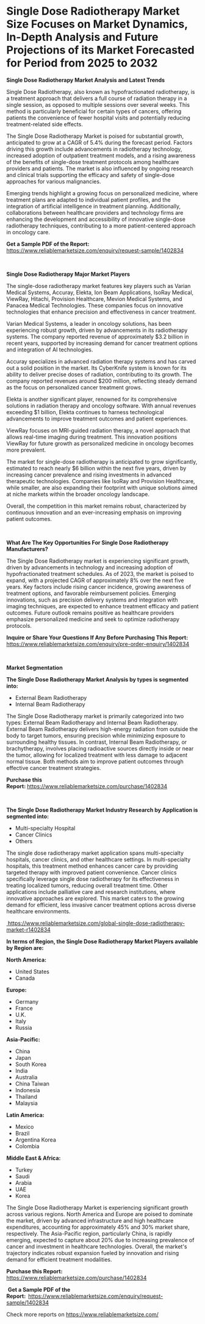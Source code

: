 <p><h1>Single Dose Radiotherapy Market Size Focuses on Market Dynamics, In-Depth Analysis and Future Projections of its Market Forecasted for Period from 2025 to 2032</h1></p><p><strong>Single Dose Radiotherapy Market Analysis and Latest Trends</strong></p>
<p><p>Single Dose Radiotherapy, also known as hypofractionated radiotherapy, is a treatment approach that delivers a full course of radiation therapy in a single session, as opposed to multiple sessions over several weeks. This method is particularly beneficial for certain types of cancers, offering patients the convenience of fewer hospital visits and potentially reducing treatment-related side effects.</p><p>The Single Dose Radiotherapy Market is poised for substantial growth, anticipated to grow at a CAGR of 5.4% during the forecast period. Factors driving this growth include advancements in radiotherapy technology, increased adoption of outpatient treatment models, and a rising awareness of the benefits of single-dose treatment protocols among healthcare providers and patients. The market is also influenced by ongoing research and clinical trials supporting the efficacy and safety of single-dose approaches for various malignancies.</p><p>Emerging trends highlight a growing focus on personalized medicine, where treatment plans are adapted to individual patient profiles, and the integration of artificial intelligence in treatment planning. Additionally, collaborations between healthcare providers and technology firms are enhancing the development and accessibility of innovative single-dose radiotherapy techniques, contributing to a more patient-centered approach in oncology care.</p></p>
<p><strong>Get a Sample PDF of the Report:&nbsp;</strong> <a href="https://www.reliablemarketsize.com/enquiry/request-sample/1402834?utm_campaign=3112&utm_medium=2&utm_source=Github&utm_content=ia&utm_term=28032025&utm_id=single-dose-radiotherapy">https://www.reliablemarketsize.com/enquiry/request-sample/1402834</a></p>
<p>&nbsp;</p>
<p><strong>Single Dose Radiotherapy Major Market Players</strong></p>
<p><p>The single-dose radiotherapy market features key players such as Varian Medical Systems, Accuray, Elekta, Ion Beam Applications, IsoRay Medical, ViewRay, Hitachi, Provision Healthcare, Mevion Medical Systems, and Panacea Medical Technologies. These companies focus on innovative technologies that enhance precision and effectiveness in cancer treatment.</p><p>Varian Medical Systems, a leader in oncology solutions, has been experiencing robust growth, driven by advancements in its radiotherapy systems. The company reported revenue of approximately $3.2 billion in recent years, supported by increasing demand for cancer treatment options and integration of AI technologies.</p><p>Accuray specializes in advanced radiation therapy systems and has carved out a solid position in the market. Its CyberKnife system is known for its ability to deliver precise doses of radiation, contributing to its growth. The company reported revenues around $200 million, reflecting steady demand as the focus on personalized cancer treatment grows.</p><p>Elekta is another significant player, renowned for its comprehensive solutions in radiation therapy and oncology software. With annual revenues exceeding $1 billion, Elekta continues to harness technological advancements to improve treatment outcomes and patient experiences.</p><p>ViewRay focuses on MRI-guided radiation therapy, a novel approach that allows real-time imaging during treatment. This innovation positions ViewRay for future growth as personalized medicine in oncology becomes more prevalent.</p><p>The market for single-dose radiotherapy is anticipated to grow significantly, estimated to reach nearly $6 billion within the next five years, driven by increasing cancer prevalence and rising investments in advanced therapeutic technologies. Companies like IsoRay and Provision Healthcare, while smaller, are also expanding their footprint with unique solutions aimed at niche markets within the broader oncology landscape.</p><p>Overall, the competition in this market remains robust, characterized by continuous innovation and an ever-increasing emphasis on improving patient outcomes.</p></p>
<p>&nbsp;</p>
<p><strong>What Are The Key Opportunities For Single Dose Radiotherapy Manufacturers?</strong></p>
<p><p>The Single Dose Radiotherapy market is experiencing significant growth, driven by advancements in technology and increasing adoption of hypofractionated treatment schedules. As of 2023, the market is poised to expand, with a projected CAGR of approximately 8% over the next five years. Key factors include rising cancer incidence, growing awareness of treatment options, and favorable reimbursement policies. Emerging innovations, such as precision delivery systems and integration with imaging techniques, are expected to enhance treatment efficacy and patient outcomes. Future outlook remains positive as healthcare providers emphasize personalized medicine and seek to optimize radiotherapy protocols.</p></p>
<p><strong>Inquire or Share Your Questions If Any Before Purchasing This Report:</strong> <a href="https://www.reliablemarketsize.com/enquiry/pre-order-enquiry/1402834?utm_campaign=3112&utm_medium=2&utm_source=Github&utm_content=ia&utm_term=28032025&utm_id=single-dose-radiotherapy">https://www.reliablemarketsize.com/enquiry/pre-order-enquiry/1402834</a></p>
<p>&nbsp;</p>
<p><strong>Market Segmentation</strong></p>
<p><strong>The Single Dose Radiotherapy Market Analysis by types is segmented into:</strong></p>
<p><ul><li>External Beam Radiotherapy</li><li>Internal Beam Radiotherapy</li></ul></p>
<p><p>The Single Dose Radiotherapy market is primarily categorized into two types: External Beam Radiotherapy and Internal Beam Radiotherapy. External Beam Radiotherapy delivers high-energy radiation from outside the body to target tumors, ensuring precision while minimizing exposure to surrounding healthy tissues. In contrast, Internal Beam Radiotherapy, or brachytherapy, involves placing radioactive sources directly inside or near the tumor, allowing for localized treatment with less damage to adjacent normal tissue. Both methods aim to improve patient outcomes through effective cancer treatment strategies.</p></p>
<p><strong>Purchase this Report:&nbsp;</strong><a href="https://www.reliablemarketsize.com/purchase/1402834?utm_campaign=3112&utm_medium=2&utm_source=Github&utm_content=ia&utm_term=28032025&utm_id=single-dose-radiotherapy">https://www.reliablemarketsize.com/purchase/1402834</a></p>
<p>&nbsp;</p>
<p><strong>The Single Dose Radiotherapy Market Industry Research by Application is segmented into:</strong></p>
<p><ul><li>Multi-specialty Hospital</li><li>Cancer Clinics</li><li>Others</li></ul></p>
<p><p>The single dose radiotherapy market application spans multi-specialty hospitals, cancer clinics, and other healthcare settings. In multi-specialty hospitals, this treatment method enhances cancer care by providing targeted therapy with improved patient convenience. Cancer clinics specifically leverage single dose radiotherapy for its effectiveness in treating localized tumors, reducing overall treatment time. Other applications include palliative care and research institutions, where innovative approaches are explored. This market caters to the growing demand for efficient, less invasive cancer treatment options across diverse healthcare environments.</p></p>
<p><a href="https://www.reliablemarketsize.com/global-single-dose-radiotherapy-market-r1402834?utm_campaign=3112&utm_medium=2&utm_source=Github&utm_content=ia&utm_term=28032025&utm_id=single-dose-radiotherapy">&nbsp;https://www.reliablemarketsize.com/global-single-dose-radiotherapy-market-r1402834</a></p>
<p><strong>In terms of Region, the Single Dose Radiotherapy Market Players available by Region are:</strong></p>
<p>
    <p> <strong> North America: </strong>
        <ul>
            <li>United States</li>
            <li>Canada</li>
        </ul>
        </p> 
    <p> <strong> Europe: </strong>
        <ul>
            <li>Germany</li>
            <li>France</li>
            <li>U.K.</li>
            <li>Italy</li>
            <li>Russia</li>
        </ul>
        </p> 
    <p> <strong> Asia-Pacific: </strong>
        <ul>
            <li>China</li>
            <li>Japan</li>
            <li>South Korea</li>
            <li>India</li>
            <li>Australia</li>
            <li>China Taiwan</li>
            <li>Indonesia</li>
            <li>Thailand</li>
            <li>Malaysia</li>
        </ul>
        </p> 
    <p> <strong> Latin America: </strong>
        <ul>
            <li>Mexico</li>
            <li>Brazil</li>
            <li>Argentina Korea</li>
            <li>Colombia</li>
        </ul>
        </p> 
    <p> <strong> Middle East & Africa: </strong>
        <ul>
            <li>Turkey</li>
            <li>Saudi</li>
            <li>Arabia</li>
            <li>UAE</li>
            <li>Korea</li>
        </ul>
    </p>
    </p>
<p><p>The Single Dose Radiotherapy Market is experiencing significant growth across various regions. North America and Europe are poised to dominate the market, driven by advanced infrastructure and high healthcare expenditures, accounting for approximately 45% and 30% market share, respectively. The Asia-Pacific region, particularly China, is rapidly emerging, expected to capture about 20% due to increasing prevalence of cancer and investment in healthcare technologies. Overall, the market's trajectory indicates robust expansion fueled by innovation and rising demand for efficient treatment modalities.</p></p>
<p><strong>Purchase this Report: </strong><a href="https://www.reliablemarketsize.com/purchase/1402834?utm_campaign=3112&utm_medium=2&utm_source=Github&utm_content=ia&utm_term=28032025&utm_id=single-dose-radiotherapy">https://www.reliablemarketsize.com/purchase/1402834</a></p>
<p>&nbsp;<strong>Get a Sample PDF of the Report:&nbsp;&nbsp;</strong><a href="https://www.reliablemarketsize.com/enquiry/request-sample/1402834?utm_campaign=3112&utm_medium=2&utm_source=Github&utm_content=ia&utm_term=28032025&utm_id=single-dose-radiotherapy">https://www.reliablemarketsize.com/enquiry/request-sample/1402834</a></p>
<p><strong></strong></p>
<p>Check more reports on <a href="https://www.reliablemarketsize.com/?utm_campaign=3112&utm_medium=2&utm_source=Github&utm_content=ia&utm_term=28032025&utm_id=single-dose-radiotherapy">https://www.reliablemarketsize.com/</a></p>